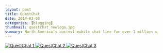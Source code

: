 ```yaml
---
layout: post
title: QuestChat
date: 2014-03-08
categories: [blogging]
thumbnail: questchat_newlogo.jpg
summary: North America’s busiest mobile chat line for over 1 million singles since 1988. 
---
```


<a class="zoom" rel="gallery" href="{{ site.url }}/images/questchat - How to Know if He’s The One.png">
  <img alt="QuestChat 1" src="{{ site.url }}/images/questchat - How to Know if He’s The One.png"/>
</a>

<a class="zoom" rel="gallery" href="{{ site.url }}/images/questchat - Is an Open Relationship for Me.png">
  <img alt="QuestChat 2" src="{{ site.url }}/images/questchat - Is an Open Relationship for Me.png"/>
</a>

<a class="zoom" rel="gallery" href="{{ site.url }}/images/questchat - 5 Cheap Date Ideas That Don't Seem Cheap.png">
  <img alt="QuestChat 3" src="{{ site.url }}/images/questchat - 5 Cheap Date Ideas That Don't Seem Cheap.png"/>
</a>